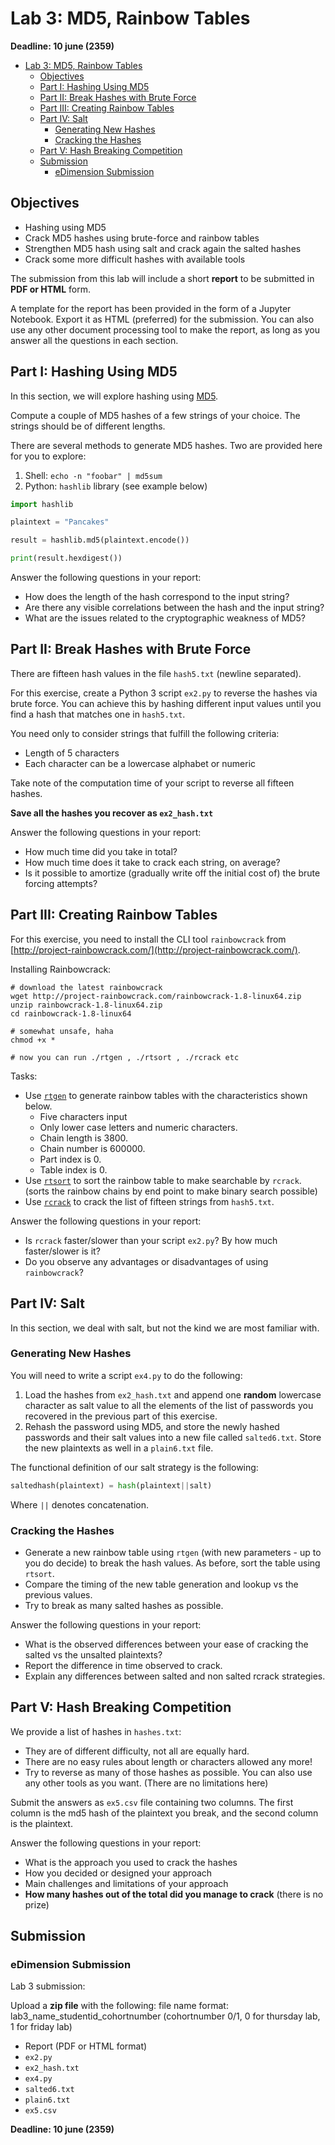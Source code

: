# Lab 3: MD5, Rainbow Tables 


**Deadline: 10 june (2359)**

- [Lab 3: MD5, Rainbow Tables](#lab-3-md5-rainbow-tables)
  - [Objectives](#objectives)
  - [Part I: Hashing Using MD5](#part-i-hashing-using-md5)
  - [Part II: Break Hashes with Brute Force](#part-ii-break-hashes-with-brute-force)
  - [Part III: Creating Rainbow Tables](#part-iii-creating-rainbow-tables)
  - [Part IV: Salt](#part-iv-salt)
    - [Generating New Hashes](#generating-new-hashes)
    - [Cracking the Hashes](#cracking-the-hashes)
  - [Part V: Hash Breaking Competition](#part-v-hash-breaking-competition)
  - [Submission](#submission)
    - [eDimension Submission](#edimension-submission)

## Objectives

* Hashing using MD5
* Crack MD5 hashes using brute-force and rainbow tables
* Strengthen MD5 hash using salt and crack again the salted hashes
* Crack some more difficult hashes with available tools

The submission from this lab will include a short **report** to be submitted in **PDF or HTML** form. 

A template for the report has been provided in the form of a Jupyter Notebook. Export it as HTML (preferred) for the submission. You can also use any other document processing tool to make the report, as long as you answer all the questions in each section.

## Part I: Hashing Using MD5

In this section, we will explore hashing using [MD5](https://en.wikipedia.org/wiki/MD5).

Compute a couple of MD5 hashes of a few strings of your choice. The strings should be of different lengths.

There are several methods to generate MD5 hashes. Two are provided here for you to explore:

1. Shell: `echo -n "foobar" | md5sum`
2. Python: `hashlib` library (see example below)

```python
import hashlib

plaintext = "Pancakes"

result = hashlib.md5(plaintext.encode())

print(result.hexdigest())
```

Answer the following questions in your report:

* How does the length of the hash correspond to the input string?
* Are there any visible correlations between the hash and the input string?
* What are the issues related to the cryptographic weakness of MD5?

## Part II: Break Hashes with Brute Force

There are fifteen hash values in the file `hash5.txt` (newline separated).

For this exercise, create a Python 3 script `ex2.py` to reverse the hashes via brute force. You can achieve this by hashing different input values until you find a hash that matches one in `hash5.txt`. 

You need only to consider strings that fulfill the following criteria:

* Length of 5 characters
* Each character can be a lowercase alphabet or numeric

Take note of the computation time of your script to reverse all fifteen hashes.

**Save all the hashes you recover as `ex2_hash.txt`**

Answer the following questions in your report:

* How much time did you take in total?
* How much time does it take to crack each string, on average?
* Is it possible to amortize (gradually write off the initial cost of) the brute forcing attempts?

## Part III: Creating Rainbow Tables

For this exercise, you need to install the CLI tool `rainbowcrack` from [http://project-rainbowcrack.com/](http://project-rainbowcrack.com/).

Installing Rainbowcrack:

```shell
# download the latest rainbowcrack
wget http://project-rainbowcrack.com/rainbowcrack-1.8-linux64.zip
unzip rainbowcrack-1.8-linux64.zip
cd rainbowcrack-1.8-linux64

# somewhat unsafe, haha
chmod +x *

# now you can run ./rtgen , ./rtsort , ./rcrack etc
```

Tasks:

* Use [`rtgen`](http://project-rainbowcrack.com/generate.htm) to generate rainbow tables with the characteristics shown below.
  * Five characters input
  * Only lower case letters and numeric characters.
  * Chain length is 3800.
  * Chain number is 600000.
  * Part index is 0.
  * Table index is 0.
* Use [`rtsort`](http://project-rainbowcrack.com/generate.htm) to sort the rainbow table to make searchable by `rcrack`. (sorts the rainbow chains by end point to make binary search possible)
* Use [`rcrack`](http://project-rainbowcrack.com/crack.htm) to crack the list of fifteen strings from `hash5.txt`.

Answer the following questions in your report:

* Is `rcrack` faster/slower than your script `ex2.py`? By how much faster/slower is it? 
* Do you observe any advantages or disadvantages of using `rainbowcrack`?

## Part IV: Salt

In this section, we deal with salt, but not the kind we are most familiar with.

### Generating New Hashes

You will need to write a script `ex4.py` to do the following:

1. Load the hashes from `ex2_hash.txt` and append one **random** lowercase character as salt value to all the elements of the list of passwords you recovered in the previous part of this exercise. 
2. Rehash the password using MD5, and store the newly hashed passwords and their salt values into a new file called `salted6.txt`. Store the new plaintexts as well in a `plain6.txt` file.

The functional definition of our salt strategy is the following:

```python
saltedhash(plaintext) = hash(plaintext||salt)
```

Where `||` denotes concatenation. 

### Cracking the Hashes

* Generate a new rainbow table using `rtgen` (with new parameters - up to you do decide) to break the hash values. As before, sort the table using `rtsort`.
* Compare the timing of the new table generation and lookup vs the previous values.
* Try to break as many salted hashes as possible.

Answer the following questions in your report:

* What is the observed differences between your ease of cracking the salted vs the unsalted plaintexts?
* Report the difference in time observed to crack.
* Explain any differences between salted and non salted rcrack
strategies.

## Part V: Hash Breaking Competition

We provide a list of hashes in `hashes.txt`:
* They are of different difficulty, not all are equally hard.
* There are no easy rules about length or characters allowed any more!
* Try to reverse as many of those hashes as possible. You can also use any other tools as you want. (There are no limitations here)

Submit the answers as `ex5.csv` file containing two columns. The first column is the md5 hash of the plaintext you break, and the second column is the plaintext.

Answer the following questions in your report:

* What is the approach you used to crack the hashes
* How you decided or designed your approach
* Main challenges and limitations of your approach
* **How many hashes out of the total did you manage to crack** (there is no prize)

## Submission

### eDimension Submission


Lab 3 submission:

Upload a **zip file** with the following:
file name format: lab3_name_studentid_cohortnumber (cohortnumber 0/1, 0 for thursday lab, 1 for friday lab) 

* Report (PDF or HTML format)
* `ex2.py`
* `ex2_hash.txt`
* `ex4.py`
* `salted6.txt`
* `plain6.txt`
* `ex5.csv`

**Deadline: 10 june (2359)**
